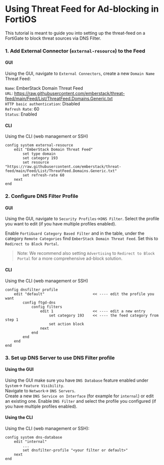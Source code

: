 # Using Threat Feed for Ad-blocking in FortiOS
This tutorial is meant to guide you into setting up the threat-feed on a FortiGate to block threat sources via DNS Filter.


### 1. Add External Connector (`external-resource`) to the Feed

#### GUI
Using the GUI, navigate to `External Connectors`, create a new `Domain Name` Threat Feed:  

`Name`: EmberStack Domain Threat Feed  
`URL`: https://raw.githubusercontent.com/emberstack/threat-feed/main/Feed/List/ThreatFeed.Domains.Generic.txt  
`HTTP basic authentication`: Disabled  
`Refresh Rate`: 60  
`Status`: Enabled  


#### CLI
Using the CLI (web management or SSH)
```
config system external-resource
    edit "EmberStack Domain Threat Feed"
        set type domain
        set category 193
        set resource "https://raw.githubusercontent.com/emberstack/threat-feed/main/Feed/List/ThreatFeed.Domains.Generic.txt"
        set refresh-rate 60
    next
end    
```


### 2. Configure DNS Filter Profile

#### GUI
Using the GUI, navigate to `Security Profiles`->`DNS Filter`. Select the profile you want to edit (if you have multiple profiles enabled). 

Enable `FortiGuard Category Based Filter` and in the table, under the category `Remote Categories` find `EmberStack Domain Threat Feed`. Set this to `Redirect to Block Portal`.  

> Note: We recommend also setting `Advertising` to `Redirect to Block Portal` for a more comprehensive ad-block solution.

#### CLI
Using the CLI (web management or SSH)
```
config dnsfilter profile
    edit "default"                      << ---- edit the profile you want
        config ftgd-dns
            config filters
                edit 1                  << ---- edit a new entry
                    set category 193    << ---- the feed category from step 1
                    set action block
                next
            end
        end
    end
end  
```

### 3. Set up DNS Server to use DNS Filter profile

#### Using the GUI
Using the GUI make sure you have `DNS Database` feature enabled under `System`-> `Feature Visibility`.  
Navigate to `Network`-> `DNS Servers`.  
Create a new `DNS Service on Interface` (for example for `internal`) or edit an existing one. Enable `DNS Filter` and select the profile you configured (if you have multiple profiles enabled).


#### Using the CLI
Using the CLI (web management or SSH):
```
config system dns-database
    edit "internal"
        ...
        set dnsfilter-profile "<your filter or default>"
    next
end
```
